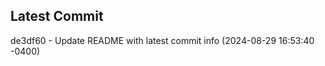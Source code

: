 
## Latest Commit
de3df60 - Update README with latest commit info (2024-08-29 16:53:40 -0400) <Yunxi-Zhou>
